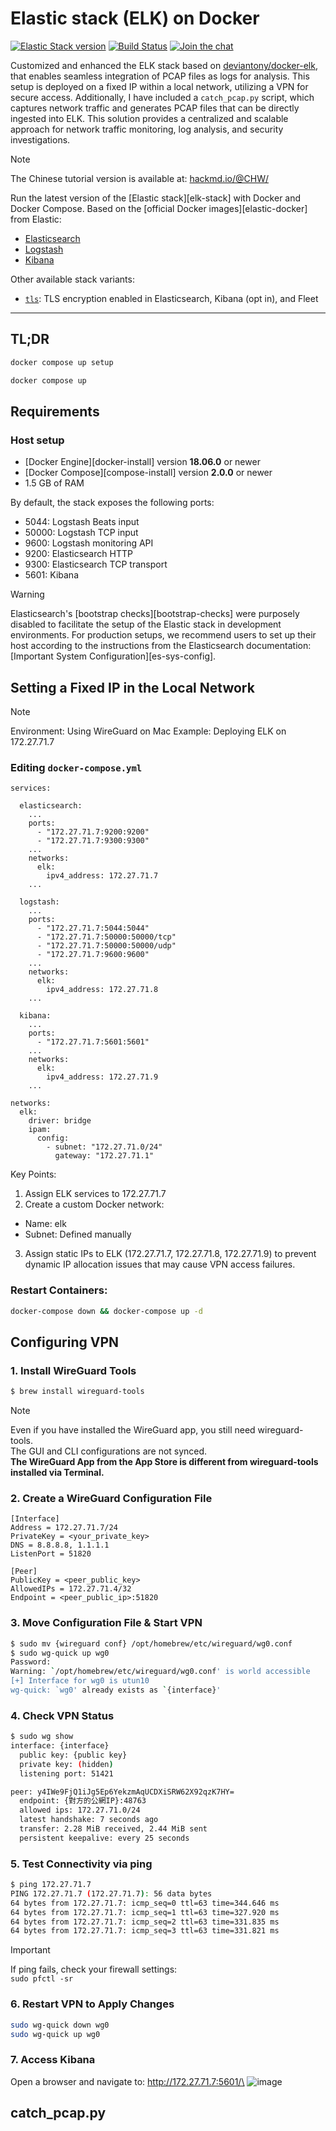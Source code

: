 # Elastic stack (ELK) on Docker

[![Elastic Stack version](https://img.shields.io/badge/Elastic%20Stack-8.17.0-00bfb3?style=flat&logo=elastic-stack)](https://www.elastic.co/blog/category/releases)
[![Build Status](https://github.com/deviantony/docker-elk/workflows/CI/badge.svg?branch=main)](https://github.com/deviantony/docker-elk/actions?query=workflow%3ACI+branch%3Amain)
[![Join the chat](https://badges.gitter.im/Join%20Chat.svg)](https://app.gitter.im/#/room/#deviantony_docker-elk:gitter.im)

Customized and enhanced the ELK stack based on [deviantony/docker-elk](https://github.com/deviantony/docker-elk), that enables seamless integration of PCAP files as logs for analysis. This setup is deployed on a fixed IP within a local network, utilizing a VPN for secure access. Additionally, I have included a `catch_pcap.py` script, which captures network traffic and generates PCAP files that can be directly ingested into ELK. This solution provides a centralized and scalable approach for network traffic monitoring, log analysis, and security investigations.

>[!note]
>The Chinese tutorial version is available at: [hackmd.io/@CHW/](https://hackmd.io/@CHW/S1vy8V8ca)

Run the latest version of the [Elastic stack][elk-stack] with Docker and Docker Compose.
Based on the [official Docker images][elastic-docker] from Elastic:

* [Elasticsearch](https://github.com/elastic/elasticsearch/tree/main/distribution/docker)
* [Logstash](https://github.com/elastic/logstash/tree/main/docker)
* [Kibana](https://github.com/elastic/kibana/tree/main/src/dev/build/tasks/os_packages/docker_generator)

Other available stack variants:

* [`tls`](https://github.com/deviantony/docker-elk/tree/tls): TLS encryption enabled in Elasticsearch, Kibana (opt in),
  and Fleet


---

## TL;DR

```sh
docker compose up setup
```

```sh
docker compose up
```

## Requirements

### Host setup

* [Docker Engine][docker-install] version **18.06.0** or newer
* [Docker Compose][compose-install] version **2.0.0** or newer
* 1.5 GB of RAM

By default, the stack exposes the following ports:

* 5044: Logstash Beats input
* 50000: Logstash TCP input
* 9600: Logstash monitoring API
* 9200: Elasticsearch HTTP
* 9300: Elasticsearch TCP transport
* 5601: Kibana

> [!WARNING]
> Elasticsearch's [bootstrap checks][bootstrap-checks] were purposely disabled to facilitate the setup of the Elastic
> stack in development environments. For production setups, we recommend users to set up their host according to the
> instructions from the Elasticsearch documentation: [Important System Configuration][es-sys-config].

## Setting a Fixed IP in the Local Network
>[!Note]
>Environment: Using WireGuard on Mac
>Example: Deploying ELK on 172.27.71.7
### Editing `docker-compose.yml`
```
services:

  elasticsearch:
    ...
    ports:
      - "172.27.71.7:9200:9200"
      - "172.27.71.7:9300:9300"
    ...
    networks:
      elk:
        ipv4_address: 172.27.71.7
    ...

  logstash:
    ...
    ports:
      - "172.27.71.7:5044:5044"
      - "172.27.71.7:50000:50000/tcp"
      - "172.27.71.7:50000:50000/udp"
      - "172.27.71.7:9600:9600"
    ...
    networks:
      elk:
        ipv4_address: 172.27.71.8
    ...

  kibana:
    ...
    ports:
      - "172.27.71.7:5601:5601"
    ...
    networks:
      elk:
        ipv4_address: 172.27.71.9
    ...

networks:
  elk:
    driver: bridge
    ipam:
      config:
        - subnet: "172.27.71.0/24"
          gateway: "172.27.71.1"
```
Key Points:
1. Assign ELK services to 172.27.71.7
2. Create a custom Docker network:
  - Name: elk
  - Subnet: Defined manually
3. Assign static IPs to ELK (172.27.71.7, 172.27.71.8, 172.27.71.9) to prevent dynamic IP allocation issues that may cause VPN access failures.

### Restart Containers:

```sh
docker-compose down && docker-compose up -d
```


## Configuring VPN
### 1. Install WireGuard Tools

```sh
$ brew install wireguard-tools
```

>[!Note]
>Even if you have installed the WireGuard app, you still need wireguard-tools.\
>The GUI and CLI configurations are not synced.\
>**The WireGuard App from the App Store is different from wireguard-tools installed via Terminal.**

### 2. Create a WireGuard Configuration File
```
[Interface]
Address = 172.27.71.7/24
PrivateKey = <your_private_key>
DNS = 8.8.8.8, 1.1.1.1
ListenPort = 51820

[Peer]
PublicKey = <peer_public_key>
AllowedIPs = 172.27.71.4/32
Endpoint = <peer_public_ip>:51820
```

### 3. Move Configuration File & Start VPN

```sh
$ sudo mv {wireguard conf} /opt/homebrew/etc/wireguard/wg0.conf
$ sudo wg-quick up wg0
Password:
Warning: `/opt/homebrew/etc/wireguard/wg0.conf' is world accessible
[+] Interface for wg0 is utun10
wg-quick: `wg0' already exists as `{interface}'
```

### 4. Check VPN Status

```sh
$ sudo wg show
interface: {interface}
  public key: {public key}
  private key: (hidden)
  listening port: 51421

peer: y4IWe9FjQ1iJg5Ep6YekzmAqUCDXiSRW62X92qzK7HY=
  endpoint: {對方的公網IP}:48763
  allowed ips: 172.27.71.0/24
  latest handshake: 7 seconds ago
  transfer: 2.28 MiB received, 2.44 MiB sent
  persistent keepalive: every 25 seconds
```

### 5. Test Connectivity via ping

```sh
$ ping 172.27.71.7
PING 172.27.71.7 (172.27.71.7): 56 data bytes
64 bytes from 172.27.71.7: icmp_seq=0 ttl=63 time=344.646 ms
64 bytes from 172.27.71.7: icmp_seq=1 ttl=63 time=327.920 ms
64 bytes from 172.27.71.7: icmp_seq=2 ttl=63 time=331.835 ms
64 bytes from 172.27.71.7: icmp_seq=3 ttl=63 time=331.821 ms
```

>[!important]
> If ping fails, check your firewall settings:\
> `sudo pfctl -sr`

### 6. Restart VPN to Apply Changes

```sh
sudo wg-quick down wg0
sudo wg-quick up wg0
```

### 7. Access Kibana
Open a browser and navigate to: http://172.27.71.7:5601/\
![image](https://hackmd.io/_uploads/H1rwqPvOJl.png)


## catch_pcap.py


